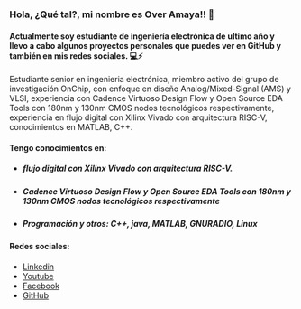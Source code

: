 ### Hola, ¿Qué tal?, mi nombre es Over Amaya!! 👋
#### Actualmente soy estudiante de ingeniería electrónica de ultimo año y llevo a cabo algunos proyectos personales que puedes ver en GitHub y también en mis redes sociales. 💻⚡

Estudiante senior en ingenieria electrónica, miembro activo del grupo de investigación OnChip, con enfoque en diseño Analog/Mixed-Signal (AMS) y VLSI, experiencia con Cadence Virtuoso Design Flow y Open Source EDA Tools con 180nm y 130nm CMOS nodos tecnológicos respectivamente, experiencia en flujo digital con Xilinx Vivado con arquitectura RISC-V, conocimientos en MATLAB, C++.

#### Tengo conocimientos en:

- ##### flujo digital con Xilinx Vivado con arquitectura RISC-V.
  
- ##### Cadence Virtuoso Design Flow y Open Source EDA Tools con 180nm y 130nm CMOS nodos tecnológicos respectivamente

- ##### Programación y otros: C++, java, MATLAB, GNURADIO, Linux


#### Redes sociales:

- [Linkedin](https://www.linkedin.com/in/overjamaya)
- [Youtube](https://www.youtube.com/@overjamaya)
- [Facebook](https://www.facebook.com/overjamaya) 
- [GitHub](https://www.github.com/overjamaya)

